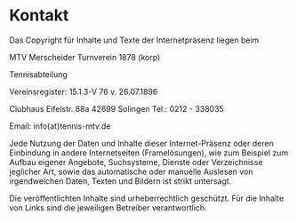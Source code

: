 # Kontakt

Das Copyright für Inhalte und Texte der Internetpräsenz liegen beim

MTV Merscheider Turnverein 1878 (korp)

Tennisabteilung

Vereinsregister: 15.1.3-V 76 v. 26.07.1896
 

Clubhaus Eifelstr. 88a
42699 Solingen
Tel.: 0212 - 338035


Email: info(at)tennis-mtv.de


 
Jede Nutzung der Daten und Inhalte dieser Internet-Präsenz oder deren Einbindung in andere Internetseiten (Framelösungen), wie zum Beispiel zum Aufbau eigener Angebote,  Suchsysteme, Dienste oder Verzeichnisse jeglicher Art, sowie das automatische oder manuelle Auslesen von irgendwelchen Daten, Texten und Bildern ist strikt untersagt.

Die veröffentlichten Inhalte sind urheberrechtlich geschützt.
Für die Inhalte von Links sind die jeweiligen Betreiber verantwortlich.
